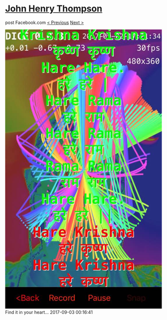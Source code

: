 # [John Henry Thompson](../README.md)
post Facebook.com
[< Previous](2017-09-04-2.md) [Next >](2017-03-19-2.md)

[![](../media/2017-09-03/Timeline-Photos-Find-it-in-your-heart.jpg)](../README.md)
Find it in your heart...
2017-09-03 00:16:41